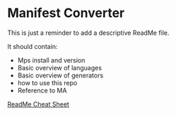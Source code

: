 # Manifest Converter
This is just a reminder to add a descriptive ReadMe file.


It should contain:
- Mps install and version
- Basic overview of languages
- Basic overview of generators
- how to use this repo 
- Reference to MA

[ReadMe Cheat Sheet](https://github.com/adam-p/markdown-here/wiki/Markdown-Cheatsheet)

